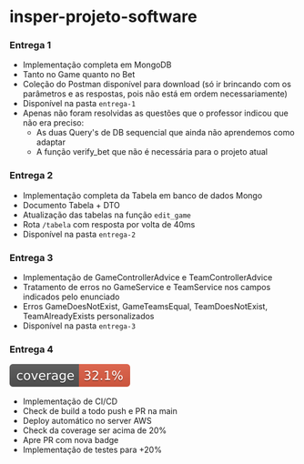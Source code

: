 # insper-projeto-software

### **Entrega 1**

* Implementação completa em MongoDB
* Tanto no Game quanto no Bet
* Coleção do Postman disponível para download (só ir brincando com os parâmetros e as respostas, pois não está em ordem necessariamente)
* Disponível na pasta `entrega-1`
* Apenas não foram resolvidas as questões que o professor indicou que não era preciso:  
  * As duas Query's de DB sequencial que ainda não aprendemos como adaptar
  * A função verify_bet que não é necessária para o projeto atual


### **Entrega 2**

* Implementação completa da Tabela em banco de dados Mongo
* Documento Tabela + DTO
* Atualização das tabelas na função `edit_game`  
* Rota `/tabela` com resposta por volta de 40ms
* Disponível na pasta `entrega-2`

### **Entrega 3**

* Implementação de GameControllerAdvice e TeamControllerAdvice
* Tratamento de erros no GameService e TeamService nos campos indicados pelo enunciado
* Erros GameDoesNotExist, GameTeamsEqual, TeamDoesNotExist, TeamAlreadyExists personalizados
* Disponível na pasta `entrega-3`


### **Entrega 4**

![Coverage](.github/badges/jacoco.svg)  
* Implementação de CI/CD
* Check de build a todo push e PR na main
* Deploy automático no server AWS
* Check da coverage ser acima de 20%
* Apre PR com nova badge
* Implementação de testes para +20%
